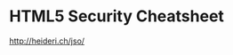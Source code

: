 <!--
id: 1528127398
link: http://kevinisom.info/post/1528127398/html5-security-cheatsheet
slug: html5-security-cheatsheet
date: Wed Nov 10 2010 11:32:35 GMT+1300 (NZDT)
raw: {"blog_name":"kevinisom","id":1528127398,"post_url":"http://kevinisom.info/post/1528127398/html5-security-cheatsheet","slug":"html5-security-cheatsheet","type":"link","date":"2010-11-09 22:32:35 GMT","timestamp":1289341955,"state":"published","format":"html","reblog_key":"l2KyisEQ","tags":[],"short_url":"http://tmblr.co/Zw68Yy1R5L_c","highlighted":[],"feed_item":"http://heideri.ch/jso/","from_feed_id":"650234","note_count":0,"title":"HTML5 Security Cheatsheet","url":"http://heideri.ch/jso/","description":""}
publish: 2010-11-010
tags: 
title: HTML5 Security Cheatsheet
-->


HTML5 Security Cheatsheet
=========================

<http://heideri.ch/jso/>

